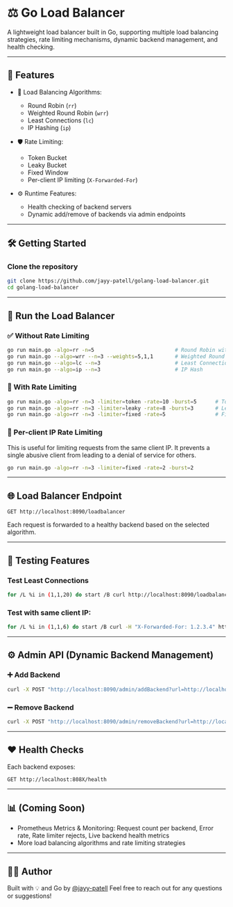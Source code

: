 # ⚖️ Go Load Balancer

A lightweight load balancer built in Go, supporting multiple load balancing strategies, rate limiting mechanisms, dynamic backend management, and health checking.

---

## 🚀 Features

- 🔁 Load Balancing Algorithms:
  - Round Robin (`rr`)
  - Weighted Round Robin (`wrr`)
  - Least Connections (`lc`)
  - IP Hashing (`ip`)
  
- 🛡️ Rate Limiting:
  - Token Bucket
  - Leaky Bucket
  - Fixed Window
  - Per-client IP limiting (`X-Forwarded-For`)

- ⚙️ Runtime Features:
  - Health checking of backend servers
  - Dynamic add/remove of backends via admin endpoints

---

## 🛠️ Getting Started

### Clone the repository

```bash
git clone https://github.com/jayy-patell/golang-load-balancer.git
cd golang-load-balancer
```

---

## 🧪 Run the Load Balancer

### ✅ Without Rate Limiting

```bash
go run main.go -algo=rr -n=5                          # Round Robin with 5 backends
go run main.go --algo=wrr --n=3 --weights=5,1,1       # Weighted Round Robin
go run main.go --algo=lc --n=3                        # Least Connections
go run main.go --algo=ip --n=3                        # IP Hash
```

### 🚦 With Rate Limiting

```bash
go run main.go -algo=rr -n=3 -limiter=token -rate=10 -burst=5      # Token Bucket
go run main.go -algo=rr -n=3 -limiter=leaky -rate=8 -burst=3       # Leaky Bucket
go run main.go -algo=rr -n=3 -limiter=fixed -rate=5                # Fixed Window
```

### 🔐 Per-client IP Rate Limiting
This is useful for limiting requests from the same client IP. It prevents a single abusive client from leading to a denial of service for others.

```bash
go run main.go -algo=rr -n=3 -limiter=fixed -rate=2 -burst=2
```

---

## 🌐 Load Balancer Endpoint

```http
GET http://localhost:8090/loadbalancer
```

Each request is forwarded to a healthy backend based on the selected algorithm.

---

## 🔬 Testing Features

### Test Least Connections

```bash
for /L %i in (1,1,20) do start /B curl http://localhost:8090/loadbalancer
```
### Test with same client IP:

```bash
for /L %i in (1,1,6) do start /B curl -H "X-Forwarded-For: 1.2.3.4" http://localhost:8090/loadbalancer
```

---

## ⚙️ Admin API (Dynamic Backend Management)

### ➕ Add Backend

```bash
curl -X POST "http://localhost:8090/admin/addBackend?url=http://localhost:8083&weight=2"
```

### ➖ Remove Backend

```bash
curl -X POST "http://localhost:8090/admin/removeBackend?url=http://localhost:8082"
```

---

## ❤️ Health Checks

Each backend exposes:

```http
GET http://localhost:808X/health
```

---

## 📊 (Coming Soon)

- Prometheus Metrics & Monitoring: Request count per backend, Error rate, Rate limiter rejects, Live backend health metrics
- More load balancing algorithms and rate limiting strategies

---

## 👨‍💻 Author

Built with 💡 and Go by [@jayy-patell](https://github.com/jayy-patell)
Feel free to reach out for any questions or suggestions!
